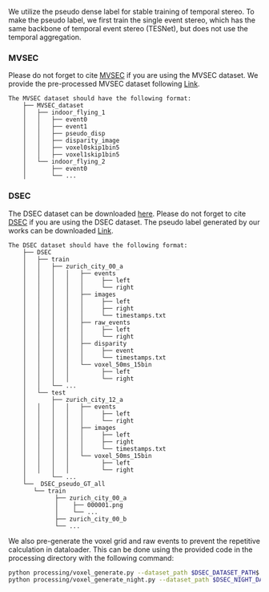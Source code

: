 
We utilize the pseudo dense label for stable training of temporal stereo. To make the pseudo label, we first train the single event stereo, which has the same backbone of temporal event stereo (TESNet), but does not use the temporal aggregation.

### MVSEC
Please do not forget to cite [MVSEC](https://daniilidis-group.github.io/mvsec/) if you are using the MVSEC dataset.
We provide the pre-processed MVSEC dataset following [Link](https://drive.google.com/drive/folders/1ANrz99Z3UwAcTMBlQyz_PYnoRblySh8H?usp=sharing).

```
The MVSEC dataset should have the following format:
    ├── MVSEC_dataset                 
    │   ├── indoor_flying_1          
    │   │   ├── event0
    │   │   ├── event1
    │   │   ├── pseudo_disp
    │   │   ├── disparity_image
    │   │   ├── voxel0skip1bin5
    │   │   ├── voxel1skip1bin5
    │   └── indoor_flying_2
    │       ├── event0
    │       └── ... 
```

### DSEC
The DSEC dataset can be downloaded [here](https://dsec.ifi.uzh.ch/dsec-datasets/download/). Please do not forget to cite [DSEC](https://github.com/uzh-rpg/DSEC) if you are using the DSEC dataset.
The pseudo label generated by our works can be downloaded [Link](https://drive.google.com/drive/folders/1Hcoarpo40lVnlXQx4CERtW5loyfv6zNf?usp=sharing).

```
The DSEC dataset should have the following format:
    ├── DSEC
    │   ├── train               
    │   │   ├── zurich_city_00_a
    │   │   │   │   ├── events
    │   │   │   │   │     ├── left
    │   │   │   │   │     └── right
    │   │   │   │   ├── images
    │   │   │   │   │     ├── left
    │   │   │   │   │     ├── right
    │   │   │   │   │     └── timestamps.txt
    │   │   │   │   ├── raw_events
    │   │   │   │   │     ├── left
    │   │   │   │   │     └── right
    │   │   │   │   ├── disparity
    │   │   │   │   │     ├── event
    │   │   │   │   │     └── timestamps.txt   
    │   │   │   │   └── voxel_50ms_15bin
    │   │   │   │         ├── left
    │   │   │   │         └── right
    │   │   └── ...
    │   └── test
    │       ├── zurich_city_12_a
    │   │   │   │   ├── events
    │   │   │   │   │     ├── left
    │   │   │   │   │     └── right
    │   │   │   │   ├── images
    │   │   │   │   │     ├── left
    │   │   │   │   │     ├── right
    │   │   │   │   │     └── timestamps.txt
    │   │   │   │   └── voxel_50ms_15bin
    │   │   │   │         ├── left
    │   │   │   │         └── right
    │       └── ...
    └──  DSEC_pseudo_GT_all
       └── train
             ├── zurich_city_00_a
             │    ├── 000001.png
             │    └── ...
             ├── zurich_city_00_b
             └── ...
```

We also pre-generate the voxel grid and raw events to prevent the repetitive calculation in dataloader.
This can be done using the provided code in the processing directory with the following command:

```bash
python processing/voxel_generate.py --dataset_path $DSEC_DATASET_PATH$
python processing/voxel_generate_night.py --dataset_path $DSEC_NIGHT_DATASET_PATH$
```
